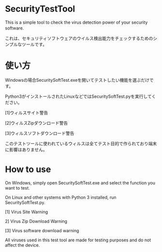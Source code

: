# SecurityTestTool
This is a simple tool to check the virus detection power of your security software.　

これは、セキュリティソフトウェアのウイルス検出能力をチェックするためのシンプルなツールです。


# 使い方

Windowsの場合SecuritySoftTest.exeを開いてテストしたい機能を選ぶだけです。

Python3がインストールされたLinuxなどではSecuritySoftTest.pyを実行してください。

[1]ウィルスサイト警告

[2]ウィルスZipダウンロード警告

[3]ウィルスソフトダウンロード警告

このテストツールに使われているウィルスは全てテスト目的で作られており端末に影響はありません。


# How to use

On Windows, simply open SecuritySoftTest.exe and select the function you want to test.

On Linux and other systems with Python 3 installed, run SecuritySoftTest.py.

[1] Virus Site Warning

2] Virus Zip Download Warning

[3] Virus software download warning

All viruses used in this test tool are made for testing purposes and do not affect the device.

